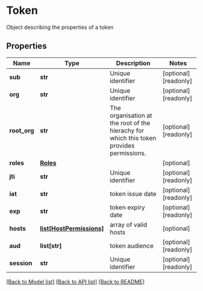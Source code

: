 # Token

Object describing the properties of a token
## Properties
Name | Type | Description | Notes
------------ | ------------- | ------------- | -------------
**sub** | **str** | Unique identifier | [optional] [readonly] 
**org** | **str** | Unique identifier | [optional] [readonly] 
**root_org** | **str** | The organisation at the root of the hierachy for which this token provides permissions.  | [optional] [readonly] 
**roles** | [**Roles**](Roles.md) |  | [optional] 
**jti** | **str** | Unique identifier | [optional] [readonly] 
**iat** | **str** | token issue date | [optional] [readonly] 
**exp** | **str** | token expiry date | [optional] [readonly] 
**hosts** | [**list[HostPermissions]**](HostPermissions.md) | array of valid hosts | [optional] 
**aud** | **list[str]** | token audience | [optional] [readonly] 
**session** | **str** | Unique identifier | [optional] [readonly] 

[[Back to Model list]](../README.md#documentation-for-models) [[Back to API list]](../README.md#documentation-for-api-endpoints) [[Back to README]](../README.md)


